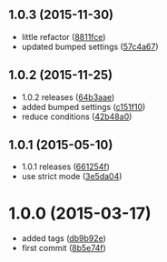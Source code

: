 <a name="1.0.3"></a>
## 1.0.3 (2015-11-30)


* little refactor ([8811fce](https://github.com/kikobeats/existential/commit/8811fce))
* updated bumped settings ([57c4a67](https://github.com/kikobeats/existential/commit/57c4a67))



<a name="1.0.2"></a>
## 1.0.2 (2015-11-25)


* 1.0.2 releases ([64b3aae](https://github.com/kikobeats/existential/commit/64b3aae))
* added bumped settings ([c151f10](https://github.com/kikobeats/existential/commit/c151f10))
* reduce conditions ([42b48a0](https://github.com/kikobeats/existential/commit/42b48a0))



<a name="1.0.1"></a>
## 1.0.1 (2015-05-10)


* 1.0.1 releases ([661254f](https://github.com/kikobeats/existential/commit/661254f))
* use strict mode ([3e5da04](https://github.com/kikobeats/existential/commit/3e5da04))



<a name="1.0.0"></a>
# 1.0.0 (2015-03-17)


* added tags ([db9b92e](https://github.com/kikobeats/existential/commit/db9b92e))
* first commit ([8b5e74f](https://github.com/kikobeats/existential/commit/8b5e74f))



